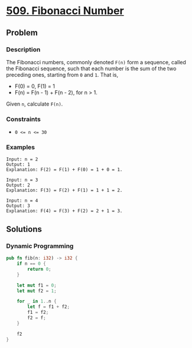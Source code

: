 # [509. Fibonacci Number](https://leetcode.com/problems/fibonacci-number/)

## Problem

### Description

The Fibonacci numbers, commonly denoted `F(n)` form a sequence, called the
Fibonacci sequence, such that each number is the sum of the two preceding ones,
starting from `0` and `1`. That is,

* F(0) = 0, F(1) = 1
* F(n) = F(n - 1) + F(n - 2), for n > 1.

Given `n`, calculate `F(n)`.

### Constraints

* `0 <= n <= 30`

### Examples

```text
Input: n = 2
Output: 1
Explanation: F(2) = F(1) + F(0) = 1 + 0 = 1.
```

```text
Input: n = 3
Output: 2
Explanation: F(3) = F(2) + F(1) = 1 + 1 = 2.
```

```text
Input: n = 4
Output: 3
Explanation: F(4) = F(3) + F(2) = 2 + 1 = 3.
```

## Solutions

### Dynamic Programming

```rust
pub fn fib(n: i32) -> i32 {
    if n == 0 {
        return 0;
    }

    let mut f1 = 0;
    let mut f2 = 1;

    for _ in 1..n {
        let f = f1 + f2;
        f1 = f2;
        f2 = f;
    }

    f2
}
```
